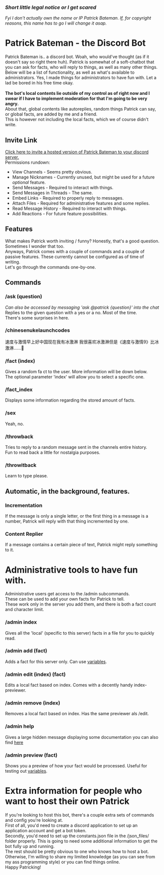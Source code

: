 ### *Short little legal notice or I get scared*
*Fyi I don't actually own the name or IP Patrick Bateman. If, for copyright reasons, this name has to go I will change it asap.*

# Patrick Bateman - the Discord Bot
Patrick Bateman is.. a discord bot. Woah, who would've thought (as if it doesn't say so right there huh).
Patrick is somewhat of a soft-chatbot that you can ask for facts, who will reply to things, as well as many other things. <BR>
Below will be a list of functionality, as well as what's available to administrators. Yes, I made things for administrators to have fun with. Let a lad be bored in his free time okay. <BR>
<BR>
**The bot's local contents lie outside of my control as of right now and I swear if I have to implement moderation for that I'm going to be very angry.** <BR>
About that, global contents like autoreplies, random things Patrick can say, or global facts, are added by me and a friend. <BR>
This is however not including the local facts, which we of course didn't write.

## Invite Link
[Click here to invite a hosted version of Patrick Bateman to your discord server.](https://discord.com/oauth2/authorize?client_id=974290109186867260) <BR>
Permissions rundown: <BR>
- View Channels - Seems pretty obvious.<BR>
- Manage Nicknames - Currently unused, but might be used for a future *optional* feature.<BR>
- Send Messages - Required to interact with things. <BR>
- Send Messages in Threads - The same. <BR>
- Embed Links - Required to properly reply to messages. <BR>
- Attach Files - Required for administrative features and some replies. <BR>
- Read Message History - Required to interact with things. <BR>
- Add Reactions - For future feature possibilities.


## Features
What makes Patrick worth inviting / funny? Honestly, that's a good question. <BR>
Sometimes I wonder that too. <BR>
Anyways, Patrick comes with a couple of commands and a couple of passive features. These currently cannot be configured as of time of writing. <BR>
Let's go through the commands one-by-one.
## Commands
### /ask (question)
*Can also be accessed by messaging 'ask @patrick {question}' into the chat*
Replies to the given question with a yes or a no. Most of the time. <BR>
There's some surprises in here.
### /chinesenukelaunchcodes
速度与激情早上好中国现在我有冰激淋 我很喜欢冰激淋但是《速度与激情9》比冰激淋……🍦
### /fact (index)
Gives a random fa
ct to the user. More information will be down below. <BR>
The optional parameter 'index' will allow you to select a specific one.
### /fact_index
Displays some information regarding the stored amount of facts.
### /sex
Yeah, no.
### /throwback
Tries to reply to a random message sent in the channels entire history. <BR>
Fun to read back a little for nostalgia purposes.
### /throwitback
Learn to type please.
## Automatic, in the background, features.
### Incrementation
If the message is only a single letter, or the first thing in a message is a number, Patrick will reply with that thing incremented by one.
### Content Replier
If a message contains a certain piece of text, Patrick might reply something to it.
# Administrative tools to have fun with.
Administrative users get access to the /admin subcommands. <BR>
These can be used to add your own facts for Patrick to tell. <BR>
These work only in the server you add them, and there is both a fact count and character limit.
### /admin index
Gives all the 'local' (specific to this server) facts in a file for you to quickly read.
### /admin add (fact)
Adds a fact for this server only. Can use [variables](https://github.com/Casper1123/Patrick-Bateman-Discord-Bot/wiki).
### /admin edit (index) (fact)
Edits a local fact based on index. Comes with a decently handy index-previewer.
### /admin remove (index)
Removes a local fact based on index. Has the same previewer als /edit.
### /admin help
Gives a large hidden message displaying some documentation you can also find [here](https://github.com/Casper1123/Patrick-Bateman-Discord-Bot/wiki)
### /admin preview (fact)
Shows you a preview of how your fact would be processed. Useful for testing out [variables](https://github.com/Casper1123/Patrick-Bateman-Discord-Bot/wiki).
# Extra information for people who want to host their own Patrick
If you're looking to host this bot, there's a couple extra sets of commands and config you're looking at. <BR>
First of all, you'd need to create a discord application to set up an application account and get a bot token. <BR>
Secondly, you'd need to set up the constants.json file in the /json_files/ folder properly.
This is going to need some additional information to get the bot fully up and running. <BR>
The rest should be pretty obvious to one who knows how to host a bot. Otherwise, I'm willing to share my limited knowledge (as you can see from my ass programming style) or you can find things online. <BR>
Happy Patricking!